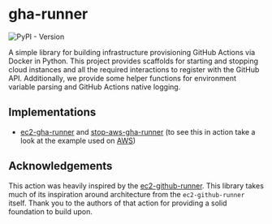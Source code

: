 # gha-runner
![PyPI - Version](https://img.shields.io/pypi/v/gha-runner)

A simple library for building infrastructure provisioning GitHub Actions via Docker in Python. This project provides scaffolds for starting and stopping cloud instances and all the required interactions to register with the GitHub API. Additionally, we provide some helper functions for environment variable parsing and GitHub Actions native logging.

## Implementations
- [ec2-gha-runner](https://github.com/omsf/ec2-gha-runner) and [stop-aws-gha-runner](https://github.com/omsf/stop-aws-gha-runner) (to see this in action take a look at the example used on [AWS](docs/aws.md))

## Acknowledgements
This action was heavily inspired by the [ec2-github-runner](https://github.com/machulav/ec2-github-runner). This library takes much of its inspiration around architecture from the `ec2-github-runner` itself. Thank you to the authors of that action for providing a solid foundation to build upon.
